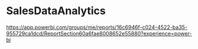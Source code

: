 # SalesDataAnalytics
https://app.powerbi.com/groups/me/reports/16c6946f-c024-4522-ba35-955729ca1dcd/ReportSection60a6fae8008652e55880?experience=power-bi

